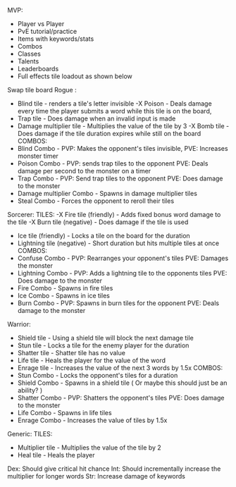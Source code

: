MVP:
- Player vs Player
- PvE tutorial/practice
- Items with keywords/stats
- Combos
- Classes
- Talents
- Leaderboards
- Full effects tile loadout as shown below


Swap tile board
Rogue :
- Blind tile - renders a tile's letter invisible
-X Poison - Deals damage every time the player submits a word while this tile is on the board,
- Trap tile - Does damage when an invalid input is made
- Damage multiplier tile - Multiplies the value of the tile by 3
-X Bomb tile - Does damage if the tile duration expires while still on the board
COMBOS:
- Blind Combo - PVP: Makes the opponent's tiles invisible, PVE: Increases monster timer
- Poison Combo - PVP: sends trap tiles to the opponent PVE: Deals damage per second to the monster on a timer
- Trap Combo - PVP: Send trap tiles to the opponent PVE: Does damage to the monster
- Damage multiplier Combo - Spawns in damage multiplier tiles
- Steal Combo - Forces the opponent to reroll their tiles

Sorcerer:
TILES:
-X Fire tile (friendly) - Adds fixed bonus word damage to the tile
-X Burn tile (negative) - Does damage if the tile is used
- Ice tile (friendly) - Locks a tile on the board for the duration
- Lightning tile (negative) - Short duration but hits multiple tiles at once
COMBOS:
- Confuse Combo - PVP: Rearranges your opponent's tiles PVE: Damages the monster
- Lightning Combo - PVP: Adds a lightning tile to the opponents tiles PVE: Does damage to the monster
- Fire Combo - Spawns in fire tiles
- Ice Combo - Spawns in ice tiles
- Burn Combo - PVP: Spawns in burn tiles for the opponent PVE: Deals damage to the monster

Warrior:
- Shield tile - Using a shield tile will block the next damage tile
- Stun tile - Locks a tile for the enemy player for the duration
- Shatter tile - Shatter tile has no value
- Life tile - Heals the player for the value of the word
- Enrage tile - Increases the value of the next 3 words by 1.5x
COMBOS:
- Stun Combo - Locks the opponent's tiles for a duration
- Shield Combo - Spawns in a shield tile ( Or maybe this should just be an ability? )
- Shatter Combo - PVP: Shatters the opponent's tiles PVE: Does damage to the monster
- Life Combo - Spawns in life tiles
- Enrage Combo - Increases the value of tiles by 1.5x


Generic:
TILES:
- Multiplier tile - Multiplies the value of the tile by 2
- Heal tile - Heals the player


Dex: Should give critical hit chance
Int: Should incrementally increase the multiplier for longer words
Str: Increase damage of keywords